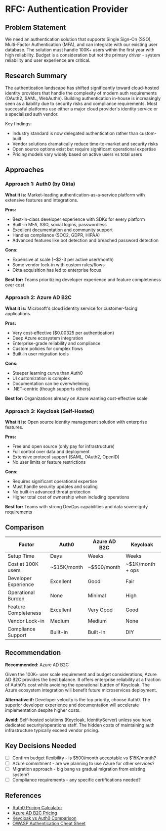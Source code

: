 # RFC: Authentication Provider

## Problem Statement

We need an authentication solution that supports Single Sign-On (SSO), Multi-Factor Authentication (MFA), and can integrate with our existing user database. The solution must handle 100K+ users within the first year with high reliability. Budget is a consideration but not the primary driver - system reliability and user experience are critical.

## Research Summary

The authentication landscape has shifted significantly toward cloud-hosted identity providers that handle the complexity of modern auth requirements (OAuth2, SAML, WebAuthn). Building authentication in-house is increasingly seen as a liability due to security risks and compliance requirements. Most successful platforms use either a major cloud provider's identity service or a specialized auth vendor.

Key findings:

- Industry standard is now delegated authentication rather than custom-built
- Vendor solutions dramatically reduce time-to-market and security risks
- Open source options exist but require significant operational expertise
- Pricing models vary widely based on active users vs total users

## Approaches

### Approach 1: Auth0 (by Okta)

**What it is:** Market-leading authentication-as-a-service platform with extensive features and integrations.

**Pros:**

- Best-in-class developer experience with SDKs for every platform
- Built-in MFA, SSO, social logins, passwordless
- Excellent documentation and community support
- Handles compliance (SOC2, GDPR, HIPAA)
- Advanced features like bot detection and breached password detection

**Cons:**

- Expensive at scale (~$2-3 per active user/month)
- Some vendor lock-in with custom rules/flows
- Okta acquisition has led to enterprise focus

**Best for:** Teams prioritizing developer experience and feature completeness over cost

### Approach 2: Azure AD B2C

**What it is:** Microsoft's cloud identity service for customer-facing applications.

**Pros:**

- Very cost-effective ($0.00325 per authentication)
- Deep Azure ecosystem integration
- Enterprise-grade reliability and compliance
- Custom policies for complex flows
- Built-in user migration tools

**Cons:**

- Steeper learning curve than Auth0
- UI customization is complex
- Documentation can be overwhelming
- .NET-centric (though supports others)

**Best for:** Organizations already on Azure wanting cost-effective scale

### Approach 3: Keycloak (Self-Hosted)

**What it is:** Open source identity management solution with enterprise features.

**Pros:**

- Free and open source (only pay for infrastructure)
- Full control over data and deployment
- Extensive protocol support (SAML, OAuth2, OpenID)
- No user limits or feature restrictions

**Cons:**

- Requires significant operational expertise
- Must handle security updates and scaling
- No built-in advanced threat protection
- Higher total cost of ownership when including operations

**Best for:** Teams with strong DevOps capabilities and data sovereignty requirements

## Comparison

| Factor               | Auth0       | Azure AD B2C | Keycloak         |
|----------------------|-------------|--------------|------------------|
| Setup Time           | Days        | Weeks        | Weeks            |
| Cost at 100K users   | ~$15K/month | ~$500/month  | ~$1K/month + ops |
| Developer Experience | Excellent   | Good         | Fair             |
| Operational Burden   | None        | Minimal      | High             |
| Feature Completeness | Excellent   | Very Good    | Good             |
| Vendor Lock-in       | Medium      | Medium       | None             |
| Compliance Support   | Built-in    | Built-in     | DIY              |

## Recommendation

**Recommended:** Azure AD B2C

Given the 100K+ user scale requirement and budget considerations, Azure AD B2C provides the best balance. It offers enterprise reliability at a fraction of Auth0's cost while avoiding the operational burden of Keycloak. The Azure ecosystem integration will benefit future microservices deployment.

**Alternative if:** Developer velocity is the top priority, choose Auth0. The superior developer experience and documentation will accelerate implementation despite higher costs.

**Avoid:** Self-hosted solutions (Keycloak, IdentityServer) unless you have dedicated security/operations staff. The
hidden costs of maintaining auth infrastructure typically exceed vendor pricing.

## Key Decisions Needed

- [ ] Confirm budget flexibility - is $500/month acceptable vs $15K/month?
- [ ] Azure commitment - are we planning to use Azure for other services?
- [ ] Migration approach - big bang vs gradual migration from existing system?
- [ ] Compliance requirements - any specific certifications needed?

## References

- [Auth0 Pricing Calculator](https://auth0.com/pricing)
- [Azure AD B2C Pricing](https://azure.microsoft.com/pricing/details/active-directory-b2c/)
- [Keycloak vs Auth0 Comparison](https://www.keycloak.org/2021/03/auth0-comparison.html)
- [OWASP Authentication Cheat Sheet](https://cheatsheetseries.owasp.org/cheatsheets/Authentication_Cheat_Sheet.html)